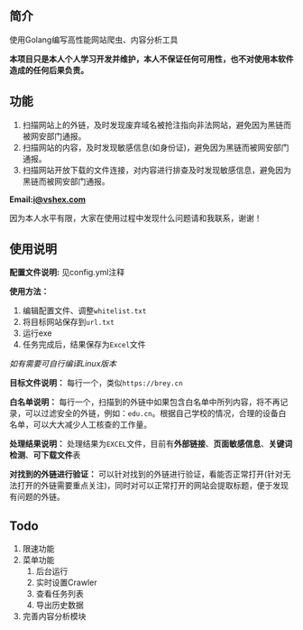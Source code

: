 ## 简介
使用Golang编写高性能网站爬虫、内容分析工具

**本项目只是本人个人学习开发并维护，本人不保证任何可用性，也不对使用本软件造成的任何后果负责。**
## 功能
1. 扫描网站上的外链，及时发现废弃域名被抢注指向非法网站，避免因为黑链而被网安部门通报。
2. 扫描网站的内容，及时发现敏感信息(如身份证)，避免因为黑链而被网安部门通报。
3. 扫描网站开放下载的文件连接，对内容进行排查及时发现敏感信息，避免因为黑链而被网安部门通报。

**Email:i@vshex.com**

因为本人水平有限，大家在使用过程中发现什么问题请和我联系，谢谢！

使用说明
--------------------------------------------------------------------------------
**配置文件说明:** 见config.yml注释

**使用方法：**
1. 编辑配置文件、调整`whitelist.txt`
2. 将目标网站保存到`url.txt`
3. 运行exe
4. 任务完成后，结果保存为`Excel`文件

_如有需要可自行编译Linux版本_

**目标文件说明：**
每行一个，类似`https://brey.cn`

**白名单说明：**
每行一个，扫描到的外链中如果包含白名单中所列内容，将不再记录，可以过滤安全的外链，例如：`edu.cn`。根据自己学校的情况，合理的设备白名单，可以大大减少人工核查的工作量。

**处理结果说明：**
处理结果为`EXCEL`文件，目前有**外部链接**、**页面敏感信息**、**关键词检测**、**可下载文件**表

**对找到的外链进行验证：**
可以针对找到的外链进行验证，看能否正常打开(针对无法打开的外链需要重点关注)，同时对可以正常打开的网站会提取标题，便于发现有问题的外链。

## Todo
1. 限速功能
2. 菜单功能 
   1. 后台运行
   2. 实时设置Crawler
   3. 查看任务列表
   4. 导出历史数据
3. 完善内容分析模块